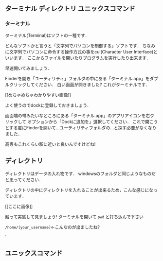 ## ターミナル ディレクトリ ユニックスコマンド

### ターミナル
ターミナル(Terminal)はソフトの一種です．

どんなソフトかと言うと「文字列でパソコンを制御する」ソフトです．
ちなみに文字列でパソコンに命令する操作方式の事をcui(Character User Interface)といいます．
ここからファイルを開いたりプログラムを実行したり出来ます．



早速開いてみましょう．

Finderを開き「ユーティリティ」フォルダの中にある「ターミナル.app」をダブルクリックしてください．
白い画面が開きました? これがターミナルです．



[[めちゃめちゃわかりやすい画像]]



よく使うのでdockに登録しておきましょう．

画面端の帯みたいなところにある「ターミナル.app」のアプリアイコンを右クリックして
オプションから「Dockに追加を」選択してください．
これで開こうとする度にFinderを開いて…ユーティリティフォルダの…と探す必要がなくなりました．

高専もこれくらい駅に近いと良いんですけどね!


## ディレクトリ
ディレクトリはデータの入れ物です．
windowsのフォルダと同じようなものだと思ってください．

ディレクトリの中にディレクトリを入れることが出来るため，こんな感じになっています．

[[ここに画像]]


触って実感して見ましょう!
ターミナルを開いて `pwd` と打ち込んで下さい

`/home/[your_username]`←こんなのが出ましたね?

`
## ユニックスコマンド

